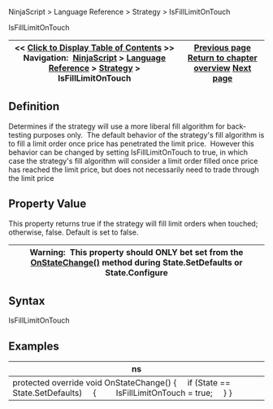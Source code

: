 ﻿
NinjaScript > Language Reference > Strategy > IsFillLimitOnTouch

IsFillLimitOnTouch

| << [Click to Display Table of Contents](isfilllimitontouch.md) >> **Navigation:**     [NinjaScript](ninjascript-1.md) > [Language Reference](language_reference_wip-1.md) > [Strategy](strategy-1.md) > IsFillLimitOnTouch | [Previous page](isexitonsessionclosestrategy-1.md) [Return to chapter overview](strategy-1.md) [Next page](isinstantiatedoneachoptimizationiteration-1.md) |
| --- | --- |
## Definition
Determines if the strategy will use a more liberal fill algorithm for back-testing purposes only.  The default behavior of the strategy's fill algorithm is to fill a limit order once price has penetrated the limit price.  However this behavior can be changed by setting IsFillLimitOnTouch to true, in which case the strategy's fill algorithm will consider a limit order filled once price has reached the limit price, but does not necessarily need to trade through the limit price
 
## Property Value
This property returns true if the strategy will fill limit orders when touched; otherwise, false. Default is set to false.
 

| Warning:  This property should ONLY bet set from the [OnStateChange()](onstatechange-1.md) method during State.SetDefaults or State.Configure |
| --- |
## 
## Syntax
IsFillLimitOnTouch
 
## 
## Examples

| ns |
| --- |
| protected override void OnStateChange() {      if (State == State.SetDefaults)      {          IsFillLimitOnTouch = true;      } } |
